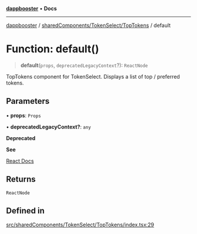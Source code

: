 [**dappbooster**](../../../../README.md) • **Docs**

***

[dappbooster](../../../../modules.md) / [sharedComponents/TokenSelect/TopTokens](../README.md) / default

# Function: default()

> **default**(`props`, `deprecatedLegacyContext`?): `ReactNode`

TopTokens component for TokenSelect. Displays a list of top / preferred tokens.

## Parameters

• **props**: `Props`

• **deprecatedLegacyContext?**: `any`

**Deprecated**

**See**

[React Docs](https://legacy.reactjs.org/docs/legacy-context.html#referencing-context-in-lifecycle-methods)

## Returns

`ReactNode`

## Defined in

[src/sharedComponents/TokenSelect/TopTokens/index.tsx:29](https://github.com/bootnodedev/dAppBooster/blob/f016c1ebca45f77d0633b6815de7286e523f8f20/src/sharedComponents/TokenSelect/TopTokens/index.tsx#L29)

